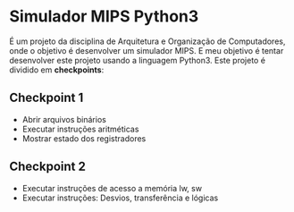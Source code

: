 # Simulador MIPS Python3
É um projeto da disciplina de Arquitetura e Organização de Computadores, onde o objetivo é desenvolver um simulador MIPS. E meu objetivo é tentar desenvolver este projeto usando a linguagem Python3.
Este projeto é dividido em **checkpoints**:
## Checkpoint 1 
* Abrir arquivos binários
* Executar instruções aritméticas
* Mostrar estado dos registradores
## Checkpoint 2
* Executar instruções de acesso a memória lw, sw
* Executar instruções: Desvios, transferência e lógicas
